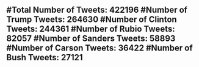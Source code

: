 #Total Number of Tweets: 422196 
#Number of Trump Tweets: 264630
#Number of Clinton Tweets: 244361
#Number of Rubio Tweets: 82057
#Number of Sanders Tweets: 58893
#Number of Carson Tweets: 36422
#Number of Bush Tweets: 27121
---
